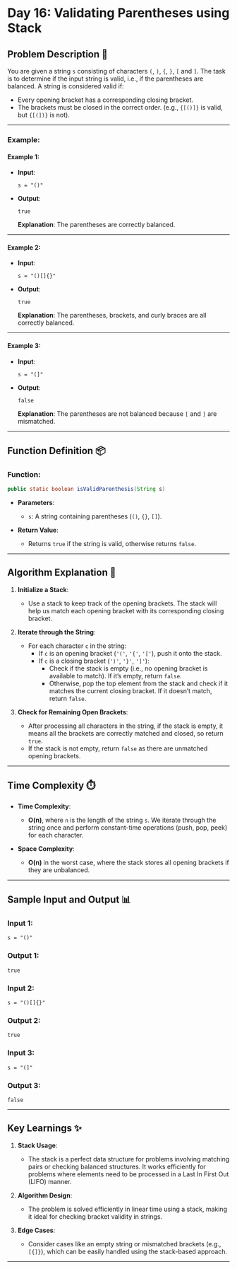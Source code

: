 # Day 16: Validating Parentheses using Stack

## Problem Description 📝

You are given a string `s` consisting of characters `(`, `)`, `{`, `}`, `[` and `]`. The task is to determine if the input string is valid, i.e., if the parentheses are balanced. A string is considered valid if:

- Every opening bracket has a corresponding closing bracket.
- The brackets must be closed in the correct order. (e.g., `{[()]}` is valid, but `{[(])}` is not).

---

### Example:

#### **Example 1**:

- **Input**:  
  ```  
  s = "()"  
  ```

- **Output**:  
  ```  
  true  
  ```

  **Explanation**: The parentheses are correctly balanced.

---

#### **Example 2**:

- **Input**:  
  ```  
  s = "()[]{}"  
  ```

- **Output**:  
  ```  
  true  
  ```

  **Explanation**: The parentheses, brackets, and curly braces are all correctly balanced.

---

#### **Example 3**:

- **Input**:  
  ```  
  s = "(]"  
  ```

- **Output**:  
  ```  
  false  
  ```

  **Explanation**: The parentheses are not balanced because `[` and `]` are mismatched.

---

## Function Definition 📦

### **Function**:  
```java
public static boolean isValidParenthesis(String s)
```

- **Parameters**:
  - `s`: A string containing parentheses (`()`, `{}`, `[]`).

- **Return Value**:
  - Returns `true` if the string is valid, otherwise returns `false`.

---

## Algorithm Explanation 🚀

1. **Initialize a Stack**:
   - Use a stack to keep track of the opening brackets. The stack will help us match each opening bracket with its corresponding closing bracket.

2. **Iterate through the String**:
   - For each character `c` in the string:
     - If `c` is an opening bracket (`'('`, `'{'`, `'['`), push it onto the stack.
     - If `c` is a closing bracket (`')'`, `'}'`, `']'`):
       - Check if the stack is empty (i.e., no opening bracket is available to match). If it’s empty, return `false`.
       - Otherwise, pop the top element from the stack and check if it matches the current closing bracket. If it doesn’t match, return `false`.

3. **Check for Remaining Open Brackets**:
   - After processing all characters in the string, if the stack is empty, it means all the brackets are correctly matched and closed, so return `true`.
   - If the stack is not empty, return `false` as there are unmatched opening brackets.

---

## Time Complexity ⏱️

- **Time Complexity**:  
  - **O(n)**, where `n` is the length of the string `s`. We iterate through the string once and perform constant-time operations (push, pop, peek) for each character.

- **Space Complexity**:  
  - **O(n)** in the worst case, where the stack stores all opening brackets if they are unbalanced.

---

## Sample Input and Output 📊

### **Input 1**:  
```  
s = "()"
```

### **Output 1**:  
```  
true
```

### **Input 2**:  
```  
s = "()[]{}"
```

### **Output 2**:  
```  
true
```

### **Input 3**:  
```  
s = "(]"
```

### **Output 3**:  
```  
false
```

---

## Key Learnings ✨

1. **Stack Usage**:
   - The stack is a perfect data structure for problems involving matching pairs or checking balanced structures. It works efficiently for problems where elements need to be processed in a Last In First Out (LIFO) manner.
   
2. **Algorithm Design**:
   - The problem is solved efficiently in linear time using a stack, making it ideal for checking bracket validity in strings.
   
3. **Edge Cases**:
   - Consider cases like an empty string or mismatched brackets (e.g., `[{]}`), which can be easily handled using the stack-based approach.

---

